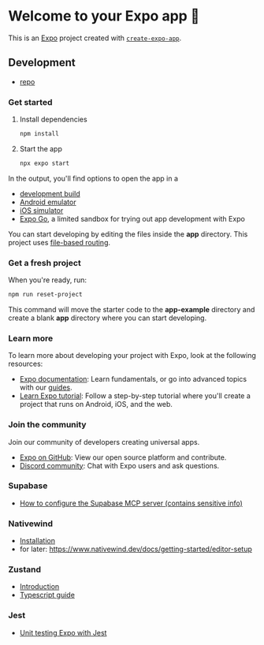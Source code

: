 # Welcome to your Expo app 👋

This is an [Expo](https://expo.dev) project created with [`create-expo-app`](https://www.npmjs.com/package/create-expo-app).

## Development
- [repo](https://github.com/tslaton/gauntletai-snapconnect)

### Get started

1. Install dependencies

   ```bash
   npm install
   ```

2. Start the app

   ```bash
   npx expo start
   ```

In the output, you'll find options to open the app in a

- [development build](https://docs.expo.dev/develop/development-builds/introduction/)
- [Android emulator](https://docs.expo.dev/workflow/android-studio-emulator/)
- [iOS simulator](https://docs.expo.dev/workflow/ios-simulator/)
- [Expo Go](https://expo.dev/go), a limited sandbox for trying out app development with Expo

You can start developing by editing the files inside the **app** directory. This project uses [file-based routing](https://docs.expo.dev/router/introduction).

### Get a fresh project

When you're ready, run:

```bash
npm run reset-project
```

This command will move the starter code to the **app-example** directory and create a blank **app** directory where you can start developing.

### Learn more

To learn more about developing your project with Expo, look at the following resources:

- [Expo documentation](https://docs.expo.dev/): Learn fundamentals, or go into advanced topics with our [guides](https://docs.expo.dev/guides).
- [Learn Expo tutorial](https://docs.expo.dev/tutorial/introduction/): Follow a step-by-step tutorial where you'll create a project that runs on Android, iOS, and the web.

### Join the community

Join our community of developers creating universal apps.

- [Expo on GitHub](https://github.com/expo/expo): View our open source platform and contribute.
- [Discord community](https://chat.expo.dev): Chat with Expo users and ask questions.

### Supabase

- [How to configure the Supabase MCP server (contains sensitive info)](https://supabase.com/docs/guides/getting-started/mcp)

### Nativewind

- [Installation](https://www.nativewind.dev/docs/getting-started/installation)
- for later: https://www.nativewind.dev/docs/getting-started/editor-setup

### Zustand

- [Introduction](https://zustand.docs.pmnd.rs/getting-started/introduction)
- [Typescript guide](https://github.com/pmndrs/zustand/blob/main/docs/guides/typescript.md)

### Jest

- [Unit testing Expo with Jest](https://docs.expo.dev/develop/unit-testing/)
